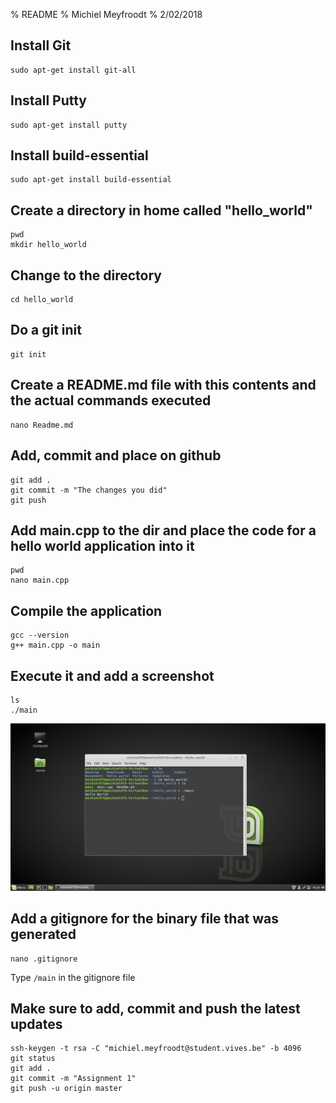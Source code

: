 % README
% Michiel Meyfroodt
% 2/02/2018


## Install Git
```shell	
sudo apt-get install git-all
```

## Install Putty
```shell
sudo apt-get install putty
```

## Install build-essential
```shell
sudo apt-get install build-essential
```

## Create a directory in home called "hello_world"
```shell
pwd
mkdir hello_world
```

## Change to the directory
```shell
cd hello_world
```

## Do a git init
```shell
git init
```

## Create a README.md file with this contents and the actual commands executed
```shell
nano Readme.md
```

## Add, commit and place on github
```shell
git add .
git commit -m "The changes you did"
git push
```

## Add main.cpp to the dir and place the code for a hello world application into it
```shell
pwd
nano main.cpp
```

## Compile the application
```shell
gcc --version
g++ main.cpp -o main
```

## Execute it and add a screenshot
```shell
ls
./main
```

![alt text](/Pictures/screenshot_main.png)

## Add a gitignore for the binary file that was generated
```shell
nano .gitignore
```
Type ```/main``` in the gitignore file

## Make sure to add, commit and push the latest updates
```shell
ssh-keygen -t rsa -C "michiel.meyfroodt@student.vives.be" -b 4096
git status
git add .
git commit -m "Assignment 1"
git push -u origin master
```
